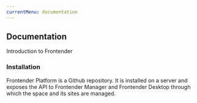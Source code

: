 ```yaml
---
currentMenu: documentation
---
```


## Documentation
Introduction to Frontender

### Installation
Frontender Platform is a Github repository. It is installed on a server and exposes the API to Frontender Manager and Frontender Desktop through which the space and its sites are managed.
